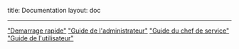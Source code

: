 title: Documentation
layout: doc

---

 [ "Demarrage rapide"](docs/fr/001-demarrage-rapide.md) [ "Guide de l'administrateur"](docs/fr/002-guide-de-l-administrateur.md) [ "Guide du chef de service"](docs/fr/003-guide-du-chef-de-service.md) [ "Guide de l'utilisateur"](docs/fr/004-guide-de-l-utilisateur.md)
